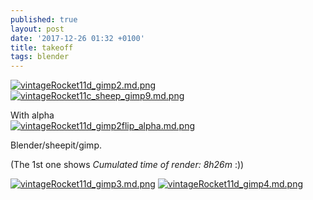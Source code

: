 ```yaml
---
published: true
layout: post
date: '2017-12-26 01:32 +0100'
title: takeoff
tags: blender
---
```

[![vintageRocket11d_gimp2.md.png](https://cdn.scrot.moe/images/2017/12/26/vintageRocket11d_gimp2.md.png)](https://cdn.scrot.moe/images/2017/12/26/vintageRocket11d_gimp2.png)
[![vintageRocket11c_sheep_gimp9.md.png](https://cdn.scrot.moe/images/2017/12/26/vintageRocket11c_sheep_gimp9.md.png)](https://cdn.scrot.moe/images/2017/12/26/vintageRocket11c_sheep_gimp9.png)

With alpha  
[![vintageRocket11d_gimp2flip_alpha.md.png](https://cdn.scrot.moe/images/2017/12/26/vintageRocket11d_gimp2flip_alpha.md.png)](https://cdn.scrot.moe/images/2017/12/26/vintageRocket11d_gimp2flip_alpha.png)

Blender/sheepit/gimp.

(The 1st one shows _Cumulated time of render: 8h26m_ :))

[![vintageRocket11d_gimp3.md.png](https://cdn.scrot.moe/images/2017/12/31/vintageRocket11d_gimp3.md.png)](https://cdn.scrot.moe/images/2017/12/31/vintageRocket11d_gimp3.png)
[![vintageRocket11d_gimp4.md.png](https://cdn.scrot.moe/images/2017/12/31/vintageRocket11d_gimp4.md.png)](https://cdn.scrot.moe/images/2017/12/31/vintageRocket11d_gimp4.png)
